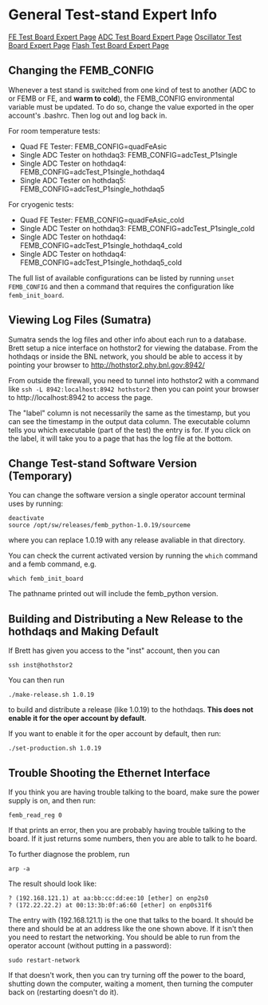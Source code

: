 General Test-stand Expert Info
==============================

[FE Test Board Expert Page](FE/README.md)
[ADC Test Board Expert Page](ADC/README.md)
[Oscillator Test Board Expert Page](OscillatorTesting/README.md)
[Flash Test Board Expert Page](FlashTesting/README.md)

Changing the FEMB_CONFIG
------------------------

Whenever a test stand is switched from one kind of test to another (ADC to or
FEMB or FE, and **warm to cold**), the FEMB_CONFIG environmental variable must
be updated. To do so, change the value exported in the oper account's .bashrc.
Then log out and log back in.

For room temperature tests:

- Quad FE Tester: FEMB_CONFIG=quadFeAsic
- Single ADC Tester on hothdaq3: FEMB_CONFIG=adcTest_P1single
- Single ADC Tester on hothdaq4: FEMB_CONFIG=adcTest_P1single_hothdaq4
- Single ADC Tester on hothdaq5: FEMB_CONFIG=adcTest_P1single_hothdaq5

For cryogenic tests:

- Quad FE Tester: FEMB_CONFIG=quadFeAsic_cold
- Single ADC Tester on hothdaq3: FEMB_CONFIG=adcTest_P1single_cold
- Single ADC Tester on hothdaq4: FEMB_CONFIG=adcTest_P1single_hothdaq4_cold
- Single ADC Tester on hothdaq4: FEMB_CONFIG=adcTest_P1single_hothdaq5_cold

The full list of available configurations can be listed by running 
`unset FEMB_CONFIG` and then a command that requires the configuration like
`femb_init_board`.

Viewing Log Files (Sumatra)
---------------------------

Sumatra sends the log files and other info about each run to a database. Brett
setup a nice interface on hothstor2 for viewing the database. From the hothdaqs
or inside the BNL network, you should be able to access it by pointing your
browser to http://hothstor2.phy.bnl.gov:8942/

From outside the firewall, you need to tunnel into hothstor2 with a command
like `ssh -L 8942:localhost:8942 hothstor2` then you can point your browser to
http://localhost:8942 to access the page.

The "label" column is not necessarily the same as the timestamp, but you can
see the timestamp in the output data column. The executable column tells you
which executable (part of the test) the entry is for. If you click on the
label, it will take you to a page that has the log file at the bottom.

Change Test-stand Software Version (Temporary)
----------------------------------------------

You can change the software version a single operator account terminal uses by
running:

```
deactivate
source /opt/sw/releases/femb_python-1.0.19/sourceme
```

where you can replace 1.0.19 with any release avaliable in that directory.

You can check the current activated version by running the `which` command and
a femb command, e.g.

```
which femb_init_board
```

The pathname printed out will include the femb_python version.

Building and Distributing a New Release to the hothdaqs and Making Default
--------------------------------------------------------------------------

If Brett has given you access to the "inst" account, then you can

```
ssh inst@hothstor2
```

You can then run 

```
./make-release.sh 1.0.19
```

to build and distribute a release (like 1.0.19) to the hothdaqs. **This does
not enable it for the oper account by default**.

If you want to enable it for the oper account by default, then run:

```
./set-production.sh 1.0.19
```

Trouble Shooting the Ethernet Interface
---------------------------------------

If you think you are having trouble talking to the board, make sure the power
supply is on, and then run:

```
femb_read_reg 0
```

If that prints an error, then you are probably having trouble talking to the
board. If it just returns some numbers, then you are able to talk to he board.

To further diagnose the problem, run

```
arp -a
```

The result should look like:

```
? (192.168.121.1) at aa:bb:cc:dd:ee:10 [ether] on enp2s0
? (172.22.22.2) at 00:13:3b:0f:a6:60 [ether] on enp0s31f6
```

The entry with (192.168.121.1) is the one that talks to the board. It should be
there and should be at an address like the one shown above. If it isn't then
you need to restart the networking. You should be able to run from the operator
account (without putting in a password):

```
sudo restart-network
```

If that doesn't work, then you can try turning off the power to the board,
shutting down the computer, waiting a moment, then turning the computer back on
(restarting doesn't do it).
